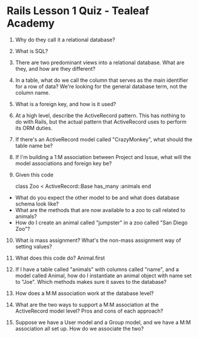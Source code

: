 # Rails Lesson 1 Quiz - Tealeaf Academy

1. Why do they call it a relational database?

2. What is SQL?

3. There are two predominant views into a relational database. What are they, and how are they different?

4. In a table, what do we call the column that serves as the main identifier for a row of data? We're looking for the general database term, not the column name.

5. What is a foreign key, and how is it used?

6. At a high level, describe the ActiveRecord pattern. This has nothing to do with Rails, but the actual pattern that ActiveRecord uses to perform its ORM duties.

7. If there's an ActiveRecord model called "CrazyMonkey", what should the table name be?

8. If I'm building a 1:M association between Project and Issue, what will the model associations and foreign key be?

9. Given this code

    class Zoo < ActiveRecord::Base
        has_many :animals
    end

  * What do you expect the other model to be and what does database schema look like?
  * What are the methods that are now available to a zoo to call related to animals?
  * How do I create an animal called "jumpster" in a zoo called "San Diego Zoo"?

10. What is mass assignment? What's the non-mass assignment way of setting values?

11. What does this code do? Animal.first

12. If I have a table called "animals" with columns called "name", and a model called Animal, how do I instantiate an animal object with name set to "Joe". Which methods makes sure it saves to the database?

13. How does a M:M association work at the database level?

14. What are the two ways to support a M:M association at the ActiveRecord model level? Pros and cons of each approach?

15. Suppose we have a User model and a Group model, and we have a M:M association all set up. How do we associate the two?